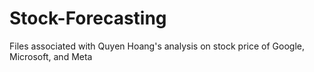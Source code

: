 # Stock-Forecasting
Files associated with Quyen Hoang's analysis on stock price of Google, Microsoft, and Meta 
